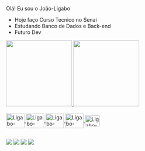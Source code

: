 Olá! Eu sou o João-Ligabo

-  Hoje faço Curso Tecnico no Senai
-  Estudando Banco de Dados e Back-end
- Futuro Dev

<div>
   <a href="https://github.com/joao-ligabo">
   <img height="180em" src="https://github-readme-stats.vercel.app/api?username=joao-ligabo&show_icons=true&theme=tokyonight&include_all_comits=true&count_private=true"/>
   <img height="180em" src="https://github-readme-stats.vercel.app/api/top-langs/?username=joao-ligabo&layout=compact&langs_count=16&theme=tokyonight"/>
</div>

<div style="display: inline_block"><br>
   <img align="center" alt="Ligabo-GITHUB" height="40" width="50" src="https://cdn.jsdelivr.net/gh/devicons/devicon@latest/icons/html5/html5-original.svg" />
  <img align="center" alt="Ligabo-PHP" height="40" width="50" src="https://cdn.jsdelivr.net/gh/devicons/devicon@latest/icons/php/php-original.svg" />
  <img align="center" alt="Ligabo-MYSQL" height="40" width="50" src="https://cdn.jsdelivr.net/gh/devicons/devicon@latest/icons/mysql/mysql-original-wordmark.svg" />
  <img align="center" alt="Ligabo-JAVA" height="40" width="50" src="https://cdn.jsdelivr.net/gh/devicons/devicon@latest/icons/java/java-original-wordmark.svg" />
  <img align="center" alt="Ligabo-GIT" height="30" width="40" src="https://cdn.jsdelivr.net/gh/devicons/devicon@latest/icons/git/git-original.svg" />
          
  
          
          
                 
         
</div>



##

<div>
  <a href="https://www.instagram.com/eo_ligabo" target="_blank"><img src="https://img.shields.io/badge/-Instagram-%23E4405F?style=for-the-badge&logo=instagram&logoColor=white" target="_blank"></a>
  <a href="www.linkedin.com/in/joão-ligabo-ab75a8376" target="_blank"><img src="https://img.shields.io/badge/LinkedIn-0077B5?style=for-the-badge&logo=linkedin&logoColor=white" target="_blank"></a>
  <a href="mailto:jp.jligabo@gmail.com"><img src="https://img.shields.io/badge/Gmail-D14836?style=for-the-badge&logo=gmail&logoColor=white" target="_blank"></a>
  <a href="https://discordapp.com/users/123456789012345678" target="_blank"><img src="https://img.shields.io/badge/Discord-7289DA?style=for-the-badge&logo=discord&logoColor=white" target="_blank"></a>
  
</div>
